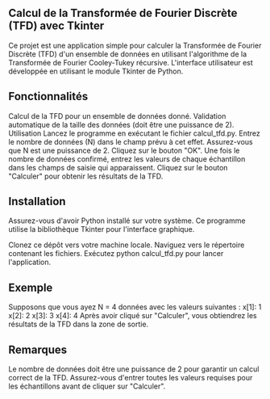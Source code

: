 ## Calcul de la Transformée de Fourier Discrète (TFD) avec Tkinter
Ce projet est une application simple pour calculer la Transformée de Fourier Discrète (TFD) d'un ensemble de données en utilisant l'algorithme de la Transformée de Fourier Cooley-Tukey récursive. L'interface utilisateur est développée en utilisant le module Tkinter de Python.

## Fonctionnalités
Calcul de la TFD pour un ensemble de données donné.
Validation automatique de la taille des données (doit être une puissance de 2).
Utilisation
Lancez le programme en exécutant le fichier calcul_tfd.py.
Entrez le nombre de données (N) dans le champ prévu à cet effet. Assurez-vous que N est une puissance de 2.
Cliquez sur le bouton "OK".
Une fois le nombre de données confirmé, entrez les valeurs de chaque échantillon dans les champs de saisie qui apparaissent.
Cliquez sur le bouton "Calculer" pour obtenir les résultats de la TFD.

## Installation
Assurez-vous d'avoir Python installé sur votre système. Ce programme utilise la bibliothèque Tkinter pour l'interface graphique.

Clonez ce dépôt vers votre machine locale.
Naviguez vers le répertoire contenant les fichiers.
Exécutez python calcul_tfd.py pour lancer l'application.

## Exemple
Supposons que vous ayez N = 4 données avec les valeurs suivantes :
     x[1]: 1
     x[2]: 2
     x[3]: 3
     x[4]: 4
Après avoir cliqué sur "Calculer", vous obtiendrez les résultats de la TFD dans la zone de sortie.

## Remarques
Le nombre de données doit être une puissance de 2 pour garantir un calcul correct de la TFD.
Assurez-vous d'entrer toutes les valeurs requises pour les échantillons avant de cliquer sur "Calculer".